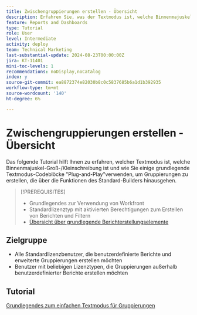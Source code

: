 ```yaml
---
title: Zwischengruppierungen erstellen - Übersicht
description: Erfahren Sie, was der Textmodus ist, welche Binnenmajuskel-Groß-/Kleinschreibung ist und wie Sie einige grundlegende Textmoduscodeblöcke vom Typ "Plug and Play"verwenden, um Gruppierungen zu erstellen, die über die Funktionen des Standard-Builders hinausgehen.
feature: Reports and Dashboards
type: Tutorial
role: User
level: Intermediate
activity: deploy
team: Technical Marketing
last-substantial-update: 2024-08-23T00:00:00Z
jira: KT-11401
mini-toc-levels: 1
recommendations: noDisplay,noCatalog
index: y
source-git-commit: ea8872374e82030b8c0c5837685b6a1d1b392935
workflow-type: tm+mt
source-wordcount: '140'
ht-degree: 6%

---
```



# Zwischengruppierungen erstellen - Übersicht

Das folgende Tutorial hilft Ihnen zu erfahren, welcher Textmodus ist, welche Binnenmajuskel-Groß-/Kleinschreibung ist und wie Sie einige grundlegende Textmodus-Codeblöcke &quot;Plug-and-Play&quot;verwenden, um Gruppierungen zu erstellen, die über die Funktionen des Standard-Builders hinausgehen.

>[!PREREQUISITES]
>
>* Grundlegendes zur Verwendung von Workfront
>* Standardlizenztyp mit aktivierten Berechtigungen zum Erstellen von Berichten und Filtern
>* [Übersicht über grundlegende Berichterstellungselemente](https://experienceleague.adobe.com/?recommended=Workfront-U-1-2022.1.reporting&amp;lang=de)

## Zielgruppe

* Alle Standardlizenzbenutzer, die benutzerdefinierte Berichte und erweiterte Gruppierungen erstellen möchten
* Benutzer mit beliebigen Lizenztypen, die Gruppierungen außerhalb benutzerdefinierter Berichte erstellen möchten


## Tutorial

[Grundlegendes zum einfachen Textmodus für Gruppierungen](/help/reporting/intermediate-reporting/basic-text-mode-for-groupings.md)

